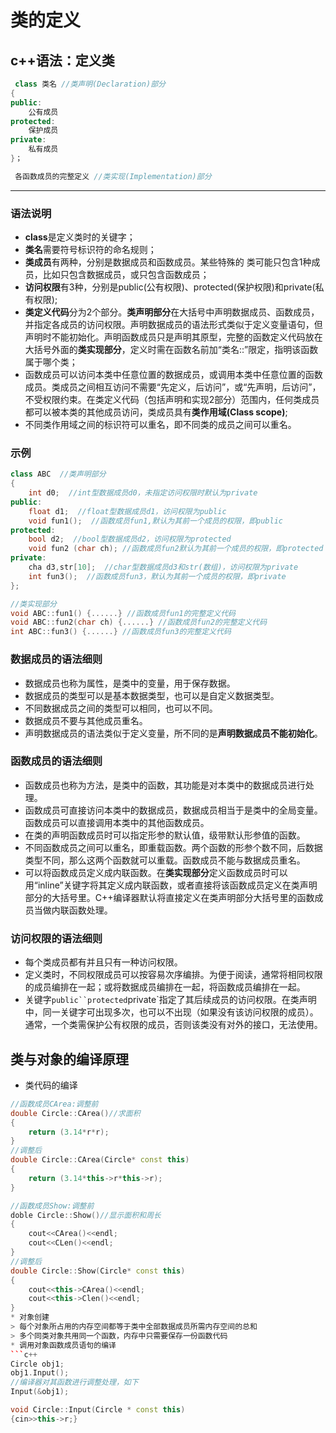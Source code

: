 # 类的定义  

## c++语法：定义类  
``` c++
 class 类名 //类声明(Declaration)部分  
{
public:  
	公有成员  
protected:  
	保护成员  
private:  
	私有成员  
}；  

 各函数成员的完整定义 //类实现(Implementation)部分  
```  
 ******  
### 语法说明  
* **class**是定义类时的关键字；  
* **类名**需要符号标识符的命名规则；  
* **类成员**有两种，分别是数据成员和函数成员。某些特殊的 类可能只包含1种成员，比如只包含数据成员，或只包含函数成员；  
* **访问权限**有3种，分别是public(公有权限)、protected(保护权限)和private(私有权限);  
* **类定义代码**分为2个部分。**类声明部分**在大括号中声明数据成员、函数成员，并指定各成员的访问权限。声明数据成员的语法形式类似于定义变量语句，但声明时不能初始化。声明函数成员只是声明其原型，完整的函数定义代码放在大括号外面的**类实现部分**，定义时需在函数名前加“类名::”限定，指明该函数属于哪个类；  
* 函数成员可以访问本类中任意位置的数据成员，或调用本类中任意位置的函数成员。类成员之间相互访问不需要“先定义，后访问”，或“先声明，后访问”，不受权限约束。在类定义代码（包括声明和实现2部分）范围内，任何类成员都可以被本类的其他成员访问，类成员具有**类作用域(Class scope)**;  
* 不同类作用域之间的标识符可以重名，即不同类的成员之间可以重名。    

### 示例  
```c++  
class ABC  //类声明部分  
{
	int d0;  //int型数据成员d0，未指定访问权限时默认为private  
public:
	float d1;  //float型数据成员d1，访问权限为public  
	void fun1();  //函数成员fun1,默认为其前一个成员的权限，即public  
protected:
	bool d2;  //bool型数据成员d2，访问权限为protected  
	void fun2 (char ch); //函数成员fun2默认为其前一个成员的权限，即protected  
private:  
	cha d3,str[10];  //char型数据成员d3和str(数组)，访问权限为private  
	int fun3();  //函数成员fun3，默认为其前一个成员的权限，即private  
};

//类实现部分  
void ABC::fun1() {......} //函数成员fun1的完整定义代码  
void ABC::fun2(char ch) {......} //函数成员fun2的完整定义代码  
int ABC::fun3() {......} //函数成员fun3的完整定义代码 
``` 
### 数据成员的语法细则  
* 数据成员也称为属性，是类中的变量，用于保存数据。  
* 数据成员的类型可以是基本数据类型，也可以是自定义数据类型。  
* 不同数据成员之间的类型可以相同，也可以不同。  
* 数据成员不要与其他成员重名。  
* 声明数据成员的语法类似于定义变量，所不同的是**声明数据成员不能初始化**。  

### 函数成员的语法细则  
* 函数成员也称为方法，是类中的函数，其功能是对本类中的数据成员进行处理。  
* 函数成员可直接访问本类中的数据成员，数据成员相当于是类中的全局变量。函数成员可以直接调用本类中的其他函数成员。  
* 在类的声明函数成员时可以指定形参的默认值，级带默认形参值的函数。  
* 不同函数成员之间可以重名，即重载函数。两个函数的形参个数不同，后数据类型不同，那么这两个函数就可以重载。函数成员不能与数据成员重名。  
* 可以将函数成员定义成内联函数。在**类实现部分**定义函数成员时可以用“inline”关键字将其定义成内联函数，或者直接将该函数成员定义在类声明部分的大括号里。C++编译器默认将直接定义在类声明部分大括号里的函数成员当做内联函数处理。  

### 访问权限的语法细则  
* 每个类成员都有并且只有一种访问权限。  
* 定义类时，不同权限成员可以按容易次序编排。为便于阅读，通常将相同权限的成员编排在一起；或将数据成员编排在一起，将函数成员编排在一起。  
* 关键字`public``protected`private`指定了其后续成员的访问权限。在类声明中，同一关键字可出现多次，也可以不出现（如果没有该访问权限的成员）。通常，一个类需保护公有权限的成员，否则该类没有对外的接口，无法使用。  



## 类与对象的编译原理    
* 类代码的编译  
```c++  
//函数成员CArea:调整前  
double Circle::CArea()//求面积  
{
	return (3.14*r*r);
}  
//调整后  
double Circle::CArea(Circle* const this)
{
	return (3.14*this->r*this->r);
}

//函数成员Show:调整前  
doble Circle::Show()//显示面积和周长  
{
	cout<<CArea()<<endl;  
	cout<<CLen()<<endl;  
}  
//调整后  
double Circle::Show(Circle* const this)
{
	cout<<this->CArea()<<endl;  
	cout<<this->Clen()<<endl;  
}  
* 对象创建  
> 每个对象所占用的内存空间都等于类中全部数据成员所需内存空间的总和    
> 多个同类对象共用同一个函数，内存中只需要保存一份函数代码   
* 调用对象函数成员语句的编译  
```c++  
Circle obj1;
obj1.Input();  
//编译器对其函数进行调整处理，如下  
Input(&obj1);  

void Circle::Input(Circle * const this) 
{cin>>this->r;}  
```  





